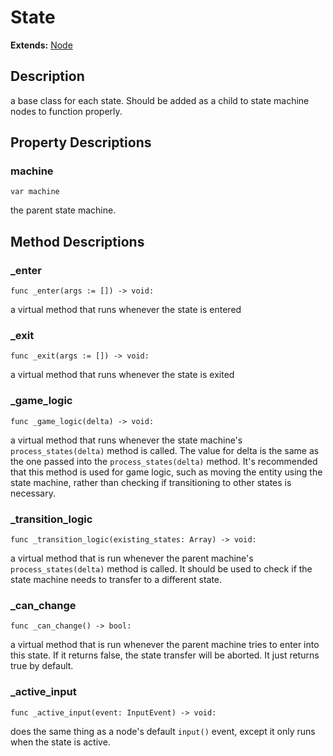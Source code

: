 # State

**Extends:** [Node](../Node)

## Description
a base class for each state. Should be added as a child to state machine nodes to function properly.

## Property Descriptions

### machine

```gdscript
var machine
```

the parent state machine.
## Method Descriptions
### \_enter
```gdscript
func _enter(args := []) -> void:
```
a virtual method that runs whenever the state is entered
### \_exit
```gdscript
func _exit(args := []) -> void:
```
a virtual method that runs whenever the state is exited
### \_game_logic
```gdscript
func _game_logic(delta) -> void:
```
a virtual method that runs whenever the state machine's `process_states(delta)` method is called. The value for delta is the same as the one passed into the `process_states(delta)` method. It's recommended that this method is used for game logic, such as moving the entity using the state machine, rather than checking if transitioning to other states is necessary.
### \_transition\_logic
```gdscript
func _transition_logic(existing_states: Array) -> void:
```
a virtual method that is run whenever the parent machine's `process_states(delta)` method is called. It should be used to check if the state machine needs to transfer to a different state.
### \_can\_change
```gdscript
func _can_change() -> bool:
```
a virtual method that is run whenever the parent machine tries to enter into this state. If it returns false, the state transfer will be aborted. It just returns true by default.
### \_active\_input
```gdscript
func _active_input(event: InputEvent) -> void:
```
does the same thing as a node's default `input()` event, except it only runs when the state is active.
